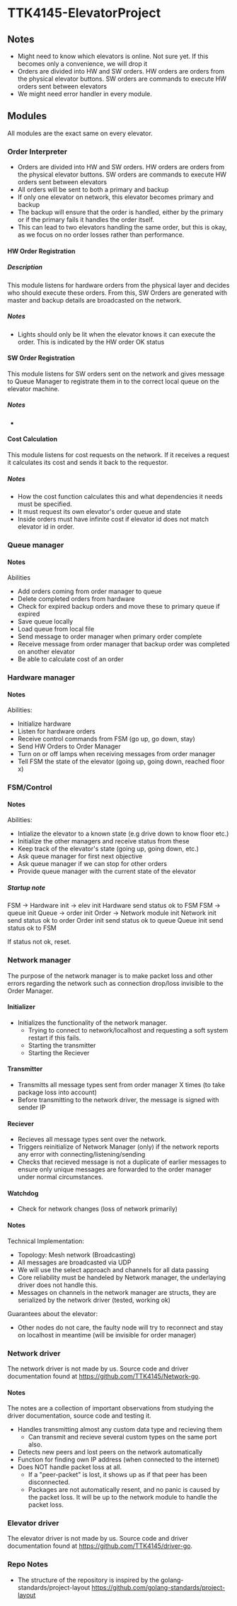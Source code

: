 # TTK4145-ElevatorProject

## Notes
* Might need to know which elevators is online. Not sure yet. If this becomes 
only a convenience, we will drop it
* Orders are divided into HW and SW orders. HW orders are orders from the 
physical elevator buttons. SW orders are commands to execute HW orders sent 
between elevators
* We might need error handler in every module.

## Modules

All modules are the exact same on every elevator.

### Order Interpreter

* Orders are divided into HW and SW orders. HW orders are orders from the 
physical elevator buttons. SW orders are commands to execute HW orders sent 
between elevators
* All orders will be sent to both a primary and backup
* If only one elevator on network, this elevator becomes primary and backup
* The backup will ensure that the order is handled, either by the primary or if
the primary fails it handles the order itself. 
* This can lead to two elevators handling the same order, but this is okay, as
we focus on no order losses rather than performance. 

#### HW Order Registration 

##### Description
This module listens for hardware orders from the physical layer and decides 
who should execute these orders. From this, SW Orders are generated with master 
and backup details are broadcasted on the network.

##### Notes
* Lights should only be lit when the elevator knows it can execute the order. 
This is indicated by the HW order OK status

#### SW Order Registration
This module listens for SW orders sent on the network and gives message to Queue
 Manager to registrate them in to the correct local queue on the elevator 
 machine.

##### Notes
* 

#### Cost Calculation
This module listens for cost requests on the network. If it receives a request 
it calculates its cost and sends it back to the requestor. 

##### Notes
* How the cost function calculates this and what dependencies it needs must be
specified.
* It must request its own elevator's order queue and state
* Inside orders must have infinite cost if elevator id does not match elevator 
id in order.


### Queue manager

#### Notes

Abilities
* Add orders coming from order manager to queue
* Delete completed orders from hardware
* Check for expired backup orders and move these to primary queue if expired
* Save queue locally
* Load queue from local file
* Send message to order manager when primary order complete
* Receive message from order manager that backup order was completed on another
elevator
* Be able to calculate cost of an order

### Hardware manager

#### Notes
Abilities:
* Initialize hardware
* Listen for hardware orders 
* Receive control commands from FSM (go up, go down, stay)
* Send HW Orders to Order Manager
* Turn on or off lamps when receiving messages from order manager
* Tell FSM the state of the elevator (going up, going down, reached floor x)

### FSM/Control

#### Notes
Abilities:
* Intialize the elevator to a known state (e.g drive down to know floor etc.)
* Initialize the other managers and receive status from these
* Keep track of the elevator's state (going up, going down, etc.)
* Ask queue manager for first next objective
* Ask queue manager if we can stop for other orders
* Provide queue manager with the current state of the elevator

##### Startup note

FSM -> Hardware init -> elev init
Hardware send status ok to FSM
FSM -> queue init
Queue -> order init
Order -> Network module init
Network init send status ok to order
Order init send status ok to queue 
Queue init send status ok to FSM 

If status not ok, reset.

### Network manager
The purpose of the network manager is to make packet loss and other errors regarding the network such as connection drop/loss invisible to the Order Manager.

#### Initializer
  * Initializes the functionality of the network manager.
    * Trying to connect to network/localhost and requesting a soft system restart if this fails.
    * Starting the transmitter
    * Starting the Reciever

#### Transmitter
  * Transmitts all message types sent from order manager X times (to take package loss into account)
  * Before transmitting to the network driver, the message is signed with sender IP

#### Reciever
  * Recieves all message types sent over the network.
  * Triggers reinitialize of Network Manager (only) if the network reports any error with connecting/listening/sending
  * Checks that recieved message is not a duplicate of earlier messages to ensure only unique messages are forwarded to the order manager under normal circumstances.

#### Watchdog
  * Check for network changes (loss of network primarily)

#### Notes

Technical Implementation:
  * Topology: Mesh network (Broadcasting)
  * All messages are broadcasted via UDP
  * We will use the select approach and channels for all data passing
  * Core reliability must be handeled by Network manager, the underlaying driver does not handle this.
  * Messages on channels in the network manager are structs, they are serialized by the network driver (tested, working ok)

Guarantees about the elevator:
  * Other nodes do not care, the faulty node will try to reconnect and stay on 
localhost in meantime (will be invisible for order manager)


### Network driver
The network driver is not made by us. Source code and driver documentation found at https://github.com/TTK4145/Network-go.

#### Notes
The notes are a collection of important observations from studying the driver documentation, source code and testing it.
  *  Handles transmitting almost any custom data type and recieving them
     *  Can transmit and recieve several custom types on the same port also.
  *  Detects new peers and lost peers on the network automatically
  *  Function for finding own IP address (when connected to the internet)
  *  Does NOT handle packet loss at all.
     * If a "peer-packet" is lost, it shows up as if that peer has been disconnected.
     * Packages are not automatically resent, and no panic is caused by the packet loss. It will be up to the network module to handle the packet loss.

### Elevator driver
The elevator driver is not made by us. Source code and driver documentation found at https://github.com/TTK4145/driver-go. 

### Repo Notes
 * The structure of the repository is inspired by the golang-standards/project-layout https://github.com/golang-standards/project-layout

